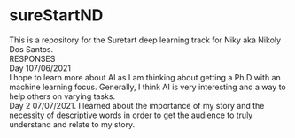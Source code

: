 # sureStartND
This is a repository for the Suretart deep learning track for Niky aka Nikoly Dos Santos.  
RESPONSES   
Day 107/06/2021  
I hope to learn more about AI as I am thinking about getting a Ph.D with an machine learning focus. Generally, I think AI is very interesting and a way to help others on varying tasks.   
Day 2 07/07/2021. 
I learned about the importance of my story and the necessity of descriptive words in order to get the audience to truly understand and relate to my story.   
